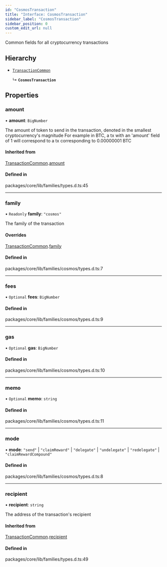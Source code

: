 ```yaml
---
id: "CosmosTransaction"
title: "Interface: CosmosTransaction"
sidebar_label: "CosmosTransaction"
sidebar_position: 0
custom_edit_url: null
---
```


Common fields for all cryptocurrency transactions

## Hierarchy

- [`TransactionCommon`](TransactionCommon.md)

  ↳ **`CosmosTransaction`**

## Properties

### amount

• **amount**: `BigNumber`

The amount of token to send in the transaction, denoted in the smallest cryptocurrency's magnitude
For example in BTC, a tx with an 'amount' field of 1 will correspond to a tx corresponding to 0.00000001 BTC

#### Inherited from

[TransactionCommon](TransactionCommon.md).[amount](TransactionCommon.md#amount)

#### Defined in

packages/core/lib/families/types.d.ts:45

___

### family

• `Readonly` **family**: ``"cosmos"``

The family of the transaction

#### Overrides

[TransactionCommon](TransactionCommon.md).[family](TransactionCommon.md#family)

#### Defined in

packages/core/lib/families/cosmos/types.d.ts:7

___

### fees

• `Optional` **fees**: `BigNumber`

#### Defined in

packages/core/lib/families/cosmos/types.d.ts:9

___

### gas

• `Optional` **gas**: `BigNumber`

#### Defined in

packages/core/lib/families/cosmos/types.d.ts:10

___

### memo

• `Optional` **memo**: `string`

#### Defined in

packages/core/lib/families/cosmos/types.d.ts:11

___

### mode

• **mode**: ``"send"`` \| ``"claimReward"`` \| ``"delegate"`` \| ``"undelegate"`` \| ``"redelegate"`` \| ``"claimRewardCompound"``

#### Defined in

packages/core/lib/families/cosmos/types.d.ts:8

___

### recipient

• **recipient**: `string`

The address of the transaction's recipient

#### Inherited from

[TransactionCommon](TransactionCommon.md).[recipient](TransactionCommon.md#recipient)

#### Defined in

packages/core/lib/families/types.d.ts:49
